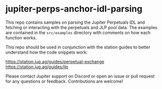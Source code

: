 # jupiter-perps-anchor-idl-parsing

This repo contains samples on parsing the Jupiter Perpetuals IDL and fetching or interacting with the perpetuals and JLP pool data. The examples are contained in the `src/examples` directory with comments on how each function works.

This repo should be used in conjunction with the station guides to better understand how the code snippets work:

https://station.jup.ag/guides/perpetual-exchange
https://station.jup.ag/guides/jlp

Please contact Jupiter support on Discord or open an issue or pull request for any questions or feedback. Contributions are welcome!
